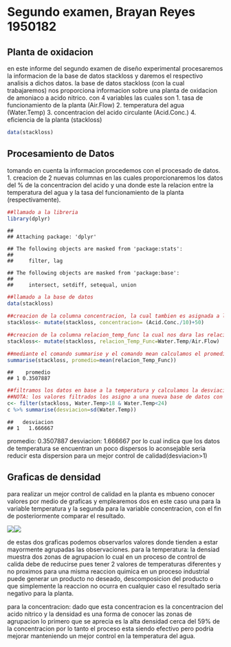 Segundo examen, Brayan Reyes 1950182
================

## Planta de oxidacion

en este informe del segundo examen de diseño experimental procesaremos la informacion de la base de datos stackloss y daremos el respectivo analisis a dichos datos. la base de datos stackloss (con la cual trabajaremos) nos proporciona informacion sobre una planta de oxidacion de amoniaco a acido nitrico. con 4 variables las cuales son 1. tasa de funcionamiento de la planta (Air.Flow) 2. temperatura del agua (Water.Temp) 3. concentracion del acido circulante (Acid.Conc.) 4. eficiencia de la planta (stackloss)

``` r
data(stackloss)
```

## Procesamiento de Datos

tomando en cuenta la informacion procedemos con el procesado de datos. 1. creacion de 2 nuevas columnas en las cuales proporcionaremos los datos del % de la concentracion del acido y una donde este la relacion entre la temperatura del agua y la tasa del funcionamiento de la planta (respectivamente).

``` r
##llamado a la libreria
library(dplyr)
```

    ## 
    ## Attaching package: 'dplyr'

    ## The following objects are masked from 'package:stats':
    ## 
    ##     filter, lag

    ## The following objects are masked from 'package:base':
    ## 
    ##     intersect, setdiff, setequal, union

``` r
##llamado a la base de datos
data(stackloss)

##creacion de la columna concentracion, la cual tambien es asignada a la base de datos principal para tener un mejor control 
stackloss<- mutate(stackloss, concentracion= (Acid.Conc./10)+50)

##creacion de la columna relacion_temp_func la cual nos dara las relaciones respectivas entre la temperatura y el funcionamiento de la planta 
stackloss<- mutate(stackloss, relacion_Temp_Func=Water.Temp/Air.Flow)

##mediante el comando summarise y el comando mean calculamos el promedio de la columna relacion
summarise(stackloss, promedio=mean(relacion_Temp_Func))
```

    ##    promedio
    ## 1 0.3507887

``` r
##filtramos los datos en base a la temperatura y calculamos la desviacion estandar
##NOTA: los valores filtrados los asigno a una nueva base de datos con el fin de facilitar la lectura de dischos datos manteniendo la base de datos stackloss intacta
c<- filter(stackloss, Water.Temp>18 & Water.Temp<24)
c %>% summarise(desviacion=sd(Water.Temp))
```

    ##   desviacion
    ## 1   1.666667

promedio: 0.3507887 desviacion: 1.666667 por lo cual indica que los datos de temperatura se encuentran un poco dispersos lo aconsejable seria reducir esta dispersion para un mejor control de calidad(desviacion&gt;1)

## Graficas de densidad

para realizar un mejor control de calidad en la planta es mbueno conocer valores por medio de graficas y emplearemos dos en este caso una para la variable temperatura y la segunda para la variable concentracion, con el fin de posteriormente comparar el resultado.

![](segundoprevio_files/figure-markdown_github/pressure-1.png)![](segundoprevio_files/figure-markdown_github/pressure-2.png)

de estas dos graficas podemos observarlos valores donde tienden a estar mayormente agrupadas las observaciones. para la temperatura: la densiad muestra dos zonas de agrupacion lo cual en un proceso de control de calida debe de reducirse pues tener 2 valores de temperaturas diferentes y no proximos para una misma reaccion quimica en un proceso industrial puede generar un producto no deseado, descomposicion del producto o que simplemente la reaccion no ocurra en cualquier caso el resultado seria negativo para la planta.

para la concentracion: dado que esta concentracion es la concentracion del acido nitrico y la densidad es una forma de conocer las zonas de agrupacion lo primero que se aprecia es la alta densidad cerca del 59% de la concentracion por lo tanto el proceso esta siendo efectivo pero podria mejorar manteniendo un mejor control en la temperatura del agua.
